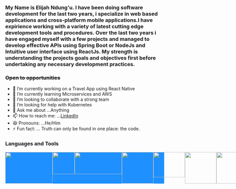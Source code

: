 
### My Name is Elijah Ndung'u. I have been doing software development for the last two years, i specialize in web based applications and cross-platform mobile applications.I have expirience working with a variety of latest cutting edge development tools and procedures. Over the last two years i have engaged myself with a few projects and managed to develop effective APIs using Spring Boot or NodeJs and Intuitive user interface using ReactJs. My strength is understanding the projects goals and objectives first before undertaking any necessary development practices.

### ~~Open to opportunities~~  

- 🔭 I’m currently working on a Travel App using React Native
- 🌱 I’m currently learning Microservices and AWS
- 👯 I’m looking to collaborate with a strong team
- 🤔 I’m looking for help with Kubernetes
- 💬 Ask me about ...Anything
- 📫 How to reach me: ...[LinkedIn](https://www.linkedin.com/in/elijah-ndung-u-472980192/)
- 😄 Pronouns: ...He/Him
- ⚡ Fun fact: ... Truth can only be found in one place: the code.


### Languages and Tools
<div style="display: flex;flex-wrap: nowrap;  background-color: DodgerBlue;">
  <div>
<img src="https://cdn.pixabay.com/photo/2015/04/23/17/41/node-js-736399__340.png" width="150" height="100"/>
  </div>
    <div>
<img src="https://cdn.pixabay.com/photo/2015/04/23/17/41/javascript-736400__340.png" width="70" height="70"/>
  </div> 
      <div>
<img src="https://i1.wp.com/cdn-images-1.medium.com/max/2000/1*Ukhx76VQ8E6JXEW7xfIzSA.png?ssl=1" width="150" height="70"/>
  </div> 
  <div>
<img src="https://spring.io/images/spring-logo-9146a4d3298760c2e7e49595184e1975.svg" width="100" height="100"/>
  </div>  <div>
<img src="https://img.techentice.com/media/2020/06/docker.png" width="100" height="80"/>
  </div> 
  <div>
<img src="https://wac-cdn.atlassian.com/dam/jcr:c942540c-53ae-4357-bffa-ed37739d71b0/bitbucket-atlassian-logo.svg?cdnVersion=1479" width="100" height="100"/>
  </div>
    <div>
<img src="https://github.githubassets.com/images/modules/logos_page/Octocat.png" width="100" height="100"/>
  </div>
   <div>
<img src="https://d3r49iyjzglexf.cloudfront.net/logo-wordmark-26f8eaea9b0f6e13b90d3f4a8fd8fda31490f5af41daab98bbede45037682576.svg" width="80" height="80"/>
  </div>
  <div>
<img src="https://www.postgresql.org/media/img/about/press/elephant.png" width="70" height="70"/>
  </div>
</div>
